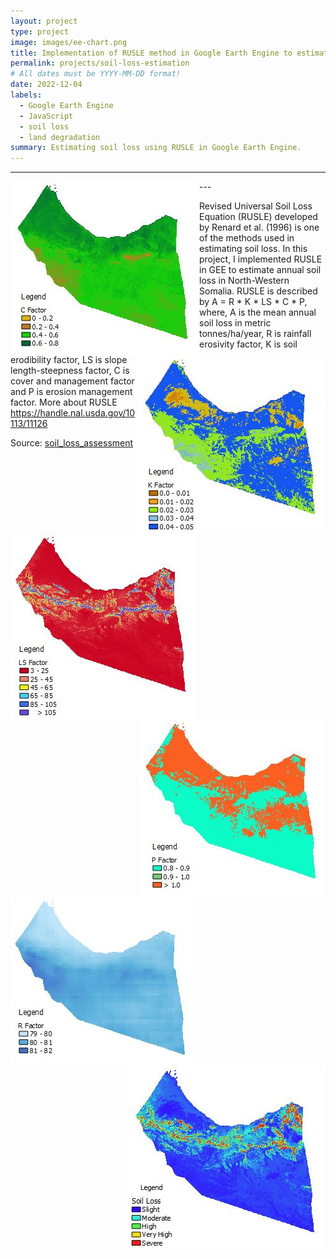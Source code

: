```yaml
---
layout: project
type: project
image: images/ee-chart.png
title: Implementation of RUSLE method in Google Earth Engine to estimate soil loss
permalink: projects/soil-loss-estimation
# All dates must be YYYY-MM-DD format!
date: 2022-12-04
labels:
  - Google Earth Engine
  - JavaScript
  - soil loss
  - land degradation
summary: Estimating soil loss using RUSLE in Google Earth Engine.
---
```

---
<div class="ui small rounded images">
  <img align="left" class="ui image" src="../images/C.JPG">
</div>
<div class="ui small rounded images">
  <img align="right" class="ui image" src="../images/K.JPG">
</div>
<div class="ui small rounded images">
  <img align="left" class="ui image" src="../images/LS.JPG">
</div>
<div class="ui small rounded images">
  <img align="right" class="ui image" src="../images/P.JPG">
</div>
<div class="ui small rounded images">
  <img align="left" class="ui image" src="../images/R.JPG">
</div>
<div class="ui small rounded images">
  <img align="right" class="ui image" src="../images/annual_soil_loss.JPG">
</div>
---





Revised Universal Soil Loss Equation (RUSLE) developed by Renard et al. (1996) is one of the methods used in estimating soil loss. In this project, I implemented RUSLE in GEE to estimate annual soil loss in North-Western Somalia. RUSLE is described by A = R * K * LS * C * P, where, A is the mean annual soil loss in metric tonnes/ha/year, R is rainfall erosivity factor, K is soil erodibility factor, LS is slope length-steepness factor, C is cover and management factor and P is erosion management factor. More about RUSLE https://handle.nal.usda.gov/10113/11126

Source: <a href="https://github.com/japhethkimeu/soil_loss_estimation"><i class="large github icon "></i>soil_loss_assessment</a>

